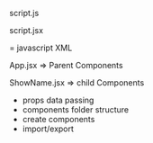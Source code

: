 script.js

script.jsx

= javascript XML

App.jsx => Parent Components

ShowName.jsx => child Components


- props data passing
- components folder structure
- create components
- import/export



